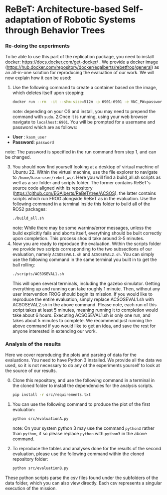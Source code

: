 # ReBeT: Architecture-based Self-adaptation of Robotic Systems through Behavior Trees
<!-- This repository is a companion page for the following publication:
> Author Names. Publication year. Thesis / Paper title. Publication venue / proceedings.

It contains all the material required for replicating the study, including: X, Y, and Z.

## How to cite us
The scientific article describing design, execution, and main results of this study is available [here](https://www.google.com).<br> 
If this study is helping your research, consider to cite it is as follows, thanks!

```
@article{,
  title={},
  author={},
  journal={},
  volume={},
  pages={},
  year={},
  publisher={}
}
``` -->





### Re-doing the experiments
To be able to use this part of the replication package, you need to install docker: https://docs.docker.com/get-docker/ .
We provide a docker image (https://hub.docker.com/repository/docker/egalberts/rebetfrog/general) as an all-in-one solution for reproducing the evaluation of our work. We will now explain how it can be used:
1. Use the following command to create a container based on the image, which deletes itself upon stopping:   
   ```Bash
   docker run --rm  -it --shm-size=512m -p 6901:6901 -e VNC_PW=password egalberts/rebetfrog:acsos 
   ```
    note: depending on your OS and install, you may need to prepend the command with `sudo`.
2.Once it is running, using your web browser navigate to `localhost:6901`. You will be prompted for a username and password which are as follows:
 - **User** : `kasm_user`
 - **Password**: `password`

  note: The password is specified in the run command from step 1, and can be changed.

3. You should now find yourself looking at a desktop of virtual machine of Ubuntu 22. Within the virtual machine, use the file explorer to navigate to `/home/kasm-user/rebet_ws/`. Here you will find a build_all.sh scripts as well as a src folder and scripts folder. The former contains ReBeT's source code aligned with its repository (https://github.com/EGAlberts/ReBeT/tree/ACSOS), the latter contains scripts which run FROG alongside ReBeT as in the evaluation. Use the following command in a terminal inside this folder to build all of the ROS2 packages:
   ```Bash
   ./build_all.sh
   ```
   note: While there may be some warnins/error messages, unless the build explicitly fails and aborts itself, everything should be built correctly upon completion. This process should take around 3-5 minutes.
4. Now you are ready to reproduce the evaluation. Within the scripts folder we provide two scripts corresponding to the two subsections of our evaluation, namely `ACSOSEVAL1.sh` and `ACSOSEVAL2.sh`. You can simply use the following command in the same terminal you built in to get the ball rolling:
   ```Bash
   ./scripts/ACSOSEVAL1.sh
   ```
   This will open several terminals, including the gazebo simulator. Getting everything up and running can take roughly 1 minute. Then, without any user intervention FROG should begin its mission. If you would like to reproduce the entire evaluation, simply replace ACSOSEVAL1.sh with ACSOSEVAL2.sh in the above command. Please note, each run of this script takes at least 5 minutes, meaning running it to completion would take about 6 hours. Executing ACSOSEVAL1.sh is only one run, and takes about 5 minutes to complete. We recommend just running the above command if yuo would like to get an idea, and save the rest for anyone interested in extending our work.

### Analysis of the results
Here we cover reproducing the plots and parsing of data for the evaluations. You need to have Python 3 installed. We provide all the data we used, so it is not necessary to do any of the experiments yourself to look at the source of our results.

0. Clone this repository, and use the following command in a terminal in the cloned folder to install the dependencies for the analysis scripts.
    ```Bash
   pip install -r src/requirements.txt
   ```
   
1. You can use the following command to produce the plot of the first evaluation:
      ```Bash
   python src/evaluationA.py
   ```
   note: On your system python 3 may use the command `python3` rather than `python`, if so please replace `python` with `python3` in the above command.

2. To reproduce the tables and analyses done for the results of the second evaluation, please use the following command within the cloned repository folder:
   ```Bash
   python src/evaluationB.py
   ```
These python scripts parse the csv files found under the subfolders of the data folder, which you can also view directly. Each csv represents a singular execution of the mission.



